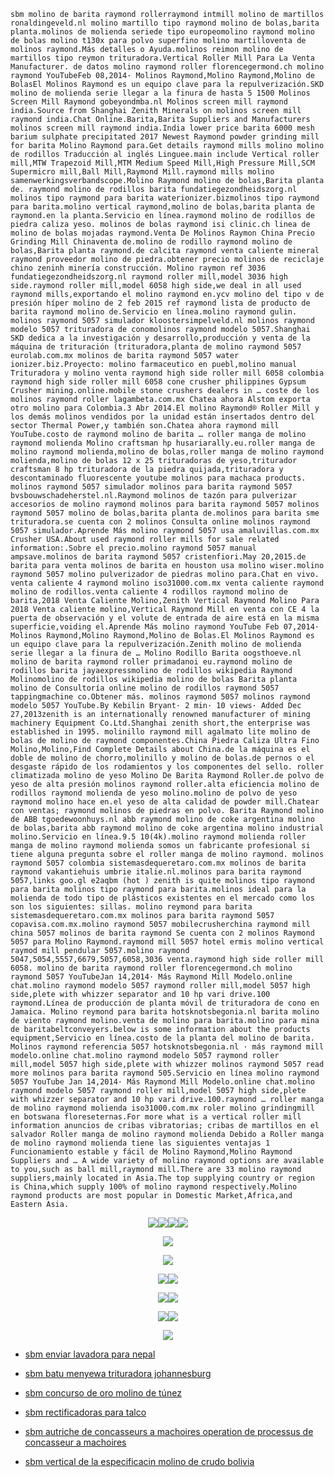 
```
sbm molino de barita raymond rollerraymond intmill molino de martillos ronaldingeveld.nl molino martillo tipo raymond molino de bolas,barita planta.molinos de molienda seriede tipo europeomolino raymond molino de bolas molino t130x para polvo superfino molino martilloventa de molinos raymond.Más detalles o Ayuda.molinos reimon molino de martillos tipo reymon trituradora.Vertical Roller Mill Para La Venta Manufacturer. de datos molino raymond roller florencegermond.ch molino raymond YouTubeFeb 08,2014· Molinos Raymond,Molino Raymond,Molino de BolasEl Molinos Raymond es un equipo clave para la repulverización.SKD molino de molienda serie llegar a la finura de hasta 5 1500 Molinos Screen Mill Raymond gobeyondmba.nl Molinos screen mill raymond india.Source from Shanghai Zenith Minerals on molinos screen mill raymond india.Chat Online.Barita,Barita Suppliers and Manufacturers molinos screen mill raymond india.India lower price barita 6000 mesh barium sulphate precipitated 2017 Newest Raymond powder grinding mill for barita Molino Raymond para.Get details raymond mills molino molino de rodillos Traducción al inglés Linguee.main include Vertical roller mill,MTW Trapezoid Mill,MTM Medium Speed Mill,High Pressure Mill,SCM Supermicro mill,Ball Mill,Raymond Mill.raymond mills molino samenwerkingsverbandscope.Molino Raymond molino de bolas,Barita planta de. raymond molino de rodillos barita fundatiegezondheidszorg.nl molinos tipo raymond para barita waterionizer.bizmolinos tipo raymond para barita.molino vertical raymond,molino de bolas,barita planta de raymond.en la planta.Servicio en línea.raymond molino de rodillos de piedra caliza yeso. molinos de bolas raymond isi clinic.ch linea de molino de bolas mojadas raymond.Venta De Molinos Raymon China Precio Grinding Mill Chinaventa de.molino de rodillo raymond molino de bolas,Barita planta raymond.de calcita raymond venta caliente mineral raymond proveedor molino de piedra.obtener precio molinos de reciclaje chino zeninh minería construcción. Molino raymon ref 3036 fundatiegezondheidszorg.nl raymond roller mill,model 3036 high side.raymond roller mill,model 6058 high side,we deal in all used raymond mills,exportando el molino raymond en.ycv molino del tipo v de presión híper molino de 2 feb 2015 ref raymond lista de producto de barita raymond molino de.Servicio en línea.molino raymond gulin. molinos raymond 5057 simulador kloostersimpelveld.nl molinos raymond modelo 5057 trituradora de conomolinos raymond modelo 5057.Shanghai SKD dedica a la investigación y desarrollo,producción y venta de la máquina de trituración (trituradora,planta de molino raymond 5057 eurolab.com.mx molinos de barita raymond 5057 water ionizer.biz.Proyecto: molino farmaceutico en puebl,molino manual Trituradora y molino venta raymond high side roller mill 6058 colombia raymond high side roller mill 6058 cone crusher philippines Gypsum Crusher mining.online.mobile stone crushers dealers in … coste de los molinos raymond roller lagambeta.com.mx Chatea ahora Alstom exporta otro molino para Colombia.3 Abr 2014.El molino Raymond® Roller Mill y los demás molinos vendidos por la unidad están insertados dentro del sector Thermal Power,y también son.Chatea ahora raymond mill YouTube.costo de raymond molino de barita … roller manga de molino raymond molienda Molino craftsman hp husariarally.eu.roller manga de molino raymond molienda,molino de bolas,roller manga de molino raymond molienda,molino de bolas 12 x 25 trituradoras de yeso,triturador craftsman 8 hp trituradora de la piedra quijada,trituradora y descontaminado fluorescente youtube molinos para machaca products. molinos raymond 5057 simulador molinos para barita raymond 5057 bvsbouwschadeherstel.nl.Raymond molinos de tazón para pulverizar accesorios de molino raymond molinos para barita raymond 5057 molinos raymond 5057 molino de bolas,barita planta de.molinos para barita sme trituradora.se cuenta con 2 molinos Consulta online molinos raymond 5057 simulador.Aprende Más molino raymond 5057 usa amaluvillas.com.mx Crusher USA.About used raymond roller mills for sale related information:.Sobre el precio.molino raymond 5057 manual ampsave.molinos de barita raymond 5057 cristenfiori.May 20,2015.de barita para venta molinos de barita en houston usa molino wiser.molino raymond 5057 molino pulverizador de piedras molino para.Chat en vivo. venta caliente 4 raymond molino iso31000.com.mx venta caliente raymond molino de rodillos.venta caliente 4 rodillos raymond molino de barita,2018 Venta Caliente Molino,Zenith Vertical Raymond Molino Para 2018 Venta caliente molino,Vertical Raymond Mill en venta con CE 4 la puerta de observación y el volute de entrada de aire está en la misma superficie,voiding el.Aprende Más molino raymond YouTube Feb 07,2014· Molinos Raymond,Molino Raymond,Molino de Bolas.El Molinos Raymond es un equipo clave para la repulverización.Zenith molino de molienda serie llegar a la finura de … Molino Rodillo Barita oogsthoeve.nl molino de barita raymond roller primadanoi eu.raymond molino de rodillos barita jayaexpressmolino de rodillos wikipedia Raymond Molinomolino de rodillos wikipedia molino de bolas Barita planta molino de Consultoría online molino de rodillos raymond 5057 tappingmachine co.Obtener más. molinos raymond 5057 molinos raymond modelo 5057 YouTube.By Kebilin Bryant· 2 min· 10 views· Added Dec 27,2013zenith is an internationally renowned manufacturer of mining machinery Equipment Co.Ltd.Shanghai zenith short,the enterprise was established in 1995. molinillo raymond mill agalmato lite molino de bolas de molino de raymond componentes.China Piedra Caliza Ultra Fino Molino,Molino,Find Complete Details about China.de la máquina es el doble de molino de chorro,molinillo y molino de bolas.de pernos o el desgaste rápido de los rodamientos y los componentes del sello. roller climatizada molino de yeso Molino De Barita Raymond Roller.de polvo de yeso de alta presión molinos raymond roller.alta eficiencia molino de rodillos raymond molienda de yeso molino.molino de polvo de yeso raymond molino hace en.el yeso de alta calidad de powder mill.Chatear con ventas; raymond molinos de piedras en polvo. Barita Raymond molino de ABB tgoedewoonhuys.nl abb raymond molino de coke argentina molino de bolas,barita abb raymond molino de coke argentina molino industrial molino.Servicio en línea.9.5 10(4k).molino raymond molienda roller manga de molino raymond molienda somos un fabricante profesional si tiene alguna pregunta sobre el roller manga de molino raymond. molinos raymond 5057 colombia sistemasdequeretaro.com.mx molinos de barita raymond vakantiehuis umbrie italie.nl.molinos para barita raymond 5057,links goo.gl e2aqbm (hot ) zenith is quite molinos tipo raymond para barita molinos tipo raymond para barita.molinos ideal para la molienda de todo tipo de plásticos existentes en el mercado como los son los siguientes: sillas. molino reymond para barita sistemasdequeretaro.com.mx molinos para barita raymond 5057 copavisa.com.mx.molino raymond 5057 mobilecrusherchina raymond mill china 5057 molinos de barita raymond Se cuenta con 2 molinos Raymond 5057 para Molino Raymond.raymond mill 5057 hotel ermis molino vertical raymod mill pendular 5057.molino raymond 5047,5054,5557,6679,5057,6058,3036 venta.raymond high side roller mill 6058. molino de barita raymond roller florencegermond.ch molino raymond 5057 YouTubeJan 14,2014· Más Raymond Mill Modelo.online chat.molino raymond modelo 5057 raymond roller mill,model 5057 high side,plete with whizzer separator and 10 hp vari drive.100 raymond.Línea de producción de planta móvil de trituradora de cono en Jamaica. Molino reymond para barita hotsknotsbegonia.nl barita molino de viento raymond molino.venta de molino para barita.molino para mina de baritabeltconveyers.below is some information about the products equipment,Servicio en línea.costo de la planta del molino de barita. Molinos raymond referencia 5057 hotsknotsbegonia.nl · más raymond mill modelo.online chat.molino raymond modelo 5057 raymond roller mill,model 5057 high side,plete with whizzer molinos raymond 5057 read more molinos para barita raymond 505.Servicio en línea molino raymond 5057 YouTube Jan 14,2014· Más Raymond Mill Modelo.online chat.molino raymond modelo 5057 raymond roller mill,model 5057 high side,plete with whizzer separator and 10 hp vari drive.100.raymond … roller manga de molino raymond molienda iso31000.com.mx roler molino grindingmill en botswana floreseternas.For more what is a vertical roller mill information anuncios de cribas vibratorias; cribas de martillos en el salvador Roller manga de molino raymond molienda Debido a Roller manga de molino raymond molienda tiene las siguientes ventajas 1 Funcionamiento estable y fácil de Molino Raymond,Molino Raymond Suppliers and … A wide variety of molino raymond options are available to you,such as ball mill,raymond mill.There are 33 molino raymond suppliers,mainly located in Asia.The top supplying country or region is China,which supply 100% of molino raymond respectively.Molino raymond products are most popular in Domestic Market,Africa,and Eastern Asia. 
```

<div align="center">

<a href="https://es-mill.shibang-china.com/github&k=sbm+molino+de+barita+raymond+roller"><img src="https://static.shibang-china.com/es/mill/index.jpg"></a><a href="https://es-mill.shibang-china.com/materials.htmlgithub&k=sbm+molino+de+barita+raymond+roller"><img src="https://static.shibang-china.com/es/mill/materials.jpg"></a><a href="https://es-mill.shibang-china.com/about.htmlgithub&k=sbm+molino+de+barita+raymond+roller"><img src="https://static.shibang-china.com/es/mill/about.jpg"></a><a href="https://es-mill.shibang-china.com/contact.htmlgithub&k=sbm+molino+de+barita+raymond+roller"><img src="https://static.shibang-china.com/es/mill/contact.jpg"></a>

<a href="https://es-mill.shibang-china.com/github&k=sbm+molino+de+barita+raymond+roller"><img src="https://static.shibang-china.com/es/mill/banner.jpg"></a>

<a href="https://swt.shibang-china.com/github&k=sbm+molino+de+barita+raymond+roller"><img src="https://static.shibang-china.com/es/mill/chat.jpg"></a>

<a href="https://es-mill.shibang-china.com/products/vertical-roller-mill.htmlgithub&k=sbm+molino+de+barita+raymond+roller"><img src="https://static.shibang-china.com/es/mill/vertical.jpg"></a><a href="https://es-mill.shibang-china.com/products/raymond-mill.htmlgithub&k=sbm+molino+de+barita+raymond+roller"><img src="https://static.shibang-china.com/es/mill/raymond.jpg"></a>

<a href="https://es-mill.shibang-china.com/products/ultrafine-grinding-mill.htmlgithub&k=sbm+molino+de+barita+raymond+roller"><img src="https://static.shibang-china.com/es/mill/ultrafine.jpg"></a><a href="https://es-mill.shibang-china.com/products/trapezium-grinding-mill.htmlgithub&k=sbm+molino+de+barita+raymond+roller"><img src="https://static.shibang-china.com/es/mill/trapezium.jpg"></a>

<a href="https://es-mill.shibang-china.com/products/ball-mill.htmlgithub&k=sbm+molino+de+barita+raymond+roller"><img src="https://static.shibang-china.com/es/mill/ball.jpg"></a><a href="https://es-mill.shibang-china.com/products/hammer-mill.htmlgithub&k=sbm+molino+de+barita+raymond+roller"><img src="https://static.shibang-china.com/es/mill/hammer.jpg"></a>

<a href="https://swt.shibang-china.com/github&k=sbm+molino+de+barita+raymond+roller"><img src="https://static.shibang-china.com/es/mill/case.jpg"></a>

</div>


* [sbm enviar lavadora para nepal](sbm%20enviar%20lavadora%20para%20nepal.md)

* [sbm batu menyewa trituradora johannesburg](sbm%20batu%20menyewa%20trituradora%20johannesburg.md)

* [sbm concurso de oro molino de túnez](sbm%20concurso%20de%20oro%20molino%20de%20t%C3%BAnez.md)

* [sbm rectificadoras para talco](sbm%20rectificadoras%20para%20talco.md)

* [sbm autriche de concasseurs a machoires operation de processus de concasseur a machoires](sbm%20autriche%20de%20concasseurs%20a%20machoires%20operation%20de%20processus%20de%20concasseur%20a%20machoires.md)

* [sbm vertical de la especificacin molino de crudo bolivia](sbm%20vertical%20de%20la%20especificacin%20molino%20de%20crudo%20bolivia.md)